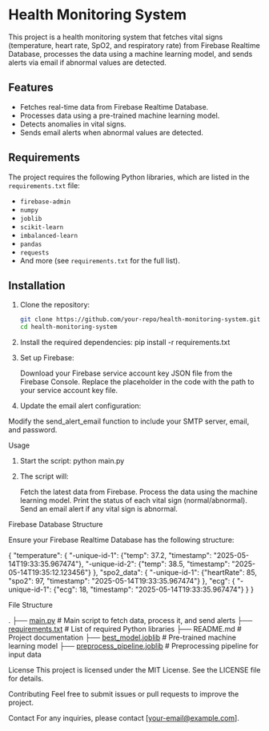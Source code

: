 # Health Monitoring System

This project is a health monitoring system that fetches vital signs (temperature, heart rate, SpO2, and respiratory rate) from Firebase Realtime Database, processes the data using a machine learning model, and sends alerts via email if abnormal values are detected.

## Features
- Fetches real-time data from Firebase Realtime Database.
- Processes data using a pre-trained machine learning model.
- Detects anomalies in vital signs.
- Sends email alerts when abnormal values are detected.

## Requirements
The project requires the following Python libraries, which are listed in the `requirements.txt` file:
- `firebase-admin`
- `numpy`
- `joblib`
- `scikit-learn`
- `imbalanced-learn`
- `pandas`
- `requests`
- And more (see `requirements.txt` for the full list).

## Installation
1. Clone the repository:
   ```bash
   git clone https://github.com/your-repo/health-monitoring-system.git
   cd health-monitoring-system

2. Install the required dependencies:
   pip install -r requirements.txt

3. Set up Firebase:

   Download your Firebase service account key JSON file from the Firebase Console.
   Replace the placeholder in the code with the path to your service account key file.

4. Update the email alert configuration:

Modify the send_alert_email function to include your SMTP server, email, and password.


Usage

1. Start the script:
    python main.py

2. The script will:

    Fetch the latest data from Firebase.
    Process the data using the machine learning model.
    Print the status of each vital sign (normal/abnormal).
    Send an email alert if any vital sign is abnormal.

Firebase Database Structure

Ensure your Firebase Realtime Database has the following structure:

{
    "temperature": {
        "-unique-id-1": {"temp": 37.2, "timestamp": "2025-05-14T19:33:35.967474"},
        "-unique-id-2": {"temp": 38.5, "timestamp": "2025-05-14T19:35:12.123456"}
    },
    "spo2_data": {
        "-unique-id-1": {"heartRate": 85, "spo2": 97, "timestamp": "2025-05-14T19:33:35.967474"}
    },
    "ecg": {
        "-unique-id-1": {"ecg": 18, "timestamp": "2025-05-14T19:33:35.967474"}
    }
}


File Structure

.
├── [main.py](http://_vscodecontentref_/0)               # Main script to fetch data, process it, and send alerts
├── [requirements.txt](http://_vscodecontentref_/1)      # List of required Python libraries
├── README.md             # Project documentation
├── [best_model.joblib](http://_vscodecontentref_/2)     # Pre-trained machine learning model
├── [preprocess_pipeline.joblib](http://_vscodecontentref_/3) # Preprocessing pipeline for input data


License
This project is licensed under the MIT License. See the LICENSE file for details.

Contributing
Feel free to submit issues or pull requests to improve the project.

Contact
For any inquiries, please contact [your-email@example.com].